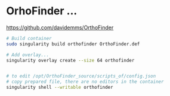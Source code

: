 # OrhoFinder ...
https://github.com/davidemms/OrthoFinder

```bash
# Build container
sudo singularity build orthofinder OrthoFinder.def

# Add overlay...
singularity overlay create --size 64 orthofinder


# to edit /opt/OrthoFinder_source/scripts_of/config.json
# copy prepared file, there are no editors in the container
singularity shell --writable orthofinder
```
